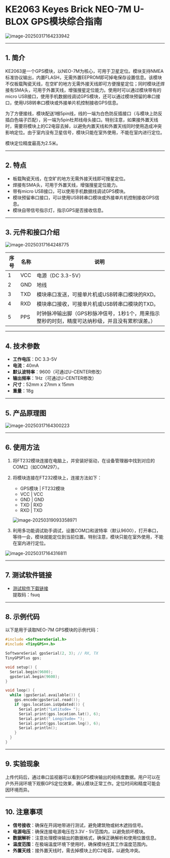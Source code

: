 # KE2063 Keyes Brick NEO-7M U-BLOX GPS模块综合指南

![image-20250317164233942](media/image-20250317164233942.png)

---

## 1. 简介
KE2063是一个GPS模块，以NEO-7M为核心，可用于卫星定位。模块支持NMEA标准协议输出，内置FLASH，无需外置EEPROM即可掉电保存设置信息。该模块不仅板载陶瓷天线，在空旷的地方无需外接天线即可方便搜星定位；同时模块还焊接有SMA头，可用于外置天线，增强搜星定位能力。使用时可以通过模块带有的micro USB接口，使用手机数据线调试GPS模块，还可以通过模块预留的串口接口，使用USB转串口模块或外接单片机控制接收GPS信息。

为了方便接线，模块配送1根5pin线，线的一端为白色防反插接口（与模块上防反插白色端子匹配），另一端为5pin杜邦线母头接口。特别注意，如果接外置天线时，需要将模块上的C2电容去掉，以避免内置天线和外置天线同时使用造成冲突影响定位。由于室内没有卫星信号，模块只能在室外使用，不能在室内进行定位。

模块定位精度最高为2.5米。

---

## 2. 特点
- 板载陶瓷天线，在空旷的地方无需外接天线即可搜星定位。
- 焊接有SMA头，可用于外置天线，增强搜星定位能力。
- 带有micro USB接口，可以使用手机数据线调试GPS模块。
- 模块预留串口接口，可以使用USB转串口模块或外接单片机控制接收GPS信息。
- 模块自带信号指示灯，指示GPS是否接收信息。

---

## 3. 元件和接口介绍

![image-20250317164248775](media/image-20250317164248775.png)

| 序号 | 名称 | 说明 |
|------|------|------|
| 1    | VCC  | 电源（DC 3.3-5V） |
| 2    | GND  | 地线 |
| 3    | TXD  | 模块串口发送，可接单片机或USB转串口模块的RXD。 |
| 4    | RXD  | 模块串口接收，可接单片机或USB转串口模块的TXD。 |
| 5    | PPS  | 时钟脉冲输出脚（GPS秒脉冲信号，1秒1个，用来指示整秒的时刻，精度可达纳秒级，并且没有累积误差。） |

---

## 4. 技术参数
- **工作电压**：DC 3.3-5V  
- **电流**：40mA  
- **默认波特率**：9600（可通过U-CENTER修改）  
- **输出频率**：1Hz（可通过U-CENTER修改）  
- **尺寸**：52mm x 27mm x 15mm  
- **重量**：18g  

---

## 5. 产品原理图
![image-20250317164300223](media/image-20250317164300223.png)

---

## 6. 使用方法
1. 将FT232模块连接在电脑上，并安装好驱动，在设备管理器中找到对应的COM口（如COM297）。

2. 将模块连接在FT232模块上，连接方法如下：
   - GPS模块  |  FT232模块
   - VCC       |  VCC
   - GND       |  GND
   - TXD       |  RXD
   - RXD       |  TXD

   ![image-20250319093358971](media/image-20250319093358971.png)

3. 利用多功能调试助手调试，设置COM口和波特率（默认9600），打开串口，等待一会，模块就能定位到当前位置。特别注意，模块只能在室外使用，不能在室内进行定位。

![image-20250317164316811](media/image-20250317164316811.png)

---

## 7. 测试软件链接
- [测试软件下载链接](https://pan.baidu.com/s/17VFO3sUWwxN69iYw9yylrA)  
  提取码：fsuq

---

## 8. 示例代码
以下是用于读取NEO-7M GPS模块的示例代码：
```cpp
#include <SoftwareSerial.h>
#include <TinyGPS++.h>

SoftwareSerial gpsSerial(2, 3); // RX, TX
TinyGPSPlus gps;

void setup() {
  Serial.begin(9600);
  gpsSerial.begin(9600);
}

void loop() {
  while (gpsSerial.available()) {
    gps.encode(gpsSerial.read());
    if (gps.location.isUpdated()) {
      Serial.print("Latitude= ");
      Serial.print(gps.location.lat(), 6);
      Serial.print(" Longitude= ");
      Serial.print(gps.location.lng(), 6);
      Serial.println();
    }
  }
}
```

---

## 9. 实验现象
上传代码后，通过串口监视器可以看到GPS模块输出的经纬度数据。用户可以在户外开阔环境下观察GPS定位效果，确认模块正常工作。定位时间和精度可能会因环境而异。

---

## 10. 注意事项
- **信号接收**：确保在开阔地带进行测试，避免建筑物或树木遮挡信号。
- **电源电压**：确保连接电源电压在3.3V - 5V范围内，以避免损坏模块。
- **数据解析**：注意处理模块输出的数据格式，确保正确解析和使用位置信息。
- **温度范围**：在极端温度环境下使用时，确保模块在其工作温度范围内。
- **外置天线**：接外置天线时，需去掉模块上的C2电容，以避免冲突。

